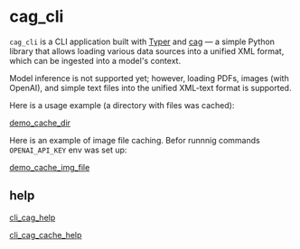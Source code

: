 # cag_cli

`cag_cli` is a CLI application built with [Typer](https://typer.tiangolo.com/) and [cag](https://github.com/panalexeu/cag.git) — a simple Python library that allows loading various data sources into a unified XML format, which can be ingested into a model's context.

Model inference is not supported yet; however, loading PDFs, images (with OpenAI), and simple text files into the unified XML-text format is supported.

Here is a usage example (a directory with files was cached): 

[demo_cache_dir](./imgs/demo_cache_dir.gif)

Here is an example of image file caching. Befor runnnig commands `OPENAI_API_KEY` env was set up: 

[demo_cache_img_file](./imgs/demo_cache_img_file.gif)

## help

[cli_cag_help](./imgs/cli_cag_help.png)

[cli_cag_cache_help](./imgs/cli_cag_cache.png)

